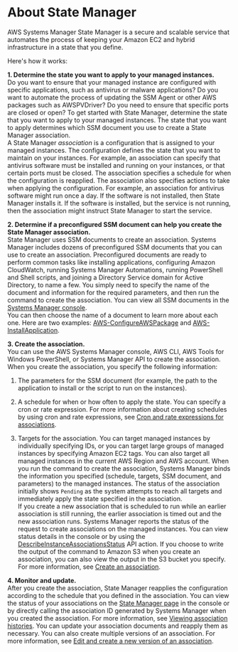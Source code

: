 # About State Manager<a name="sysman-state-about"></a>

AWS Systems Manager State Manager is a secure and scalable service that automates the process of keeping your Amazon EC2 and hybrid infrastructure in a state that you define\.

Here's how it works:

**1\. Determine the state you want to apply to your managed instances\.**  
Do you want to ensure that your managed instance are configured with specific applications, such as antivirus or malware applications? Do you want to automate the process of updating the SSM Agent or other AWS packages such as AWSPVDriver? Do you need to ensure that specific ports are closed or open? To get started with State Manager, determine the state that you want to apply to your managed instances\. The state that you want to apply determines which SSM document you use to create a State Manager association\.  
A State Manager *association* is a configuration that is assigned to your managed instances\. The configuration defines the state that you want to maintain on your instances\. For example, an association can specify that antivirus software must be installed and running on your instances, or that certain ports must be closed\. The association specifies a schedule for when the configuration is reapplied\. The association also specifies actions to take when applying the configuration\. For example, an association for antivirus software might run once a day\. If the software is not installed, then State Manager installs it\. If the software is installed, but the service is not running, then the association might instruct State Manager to start the service\.

**2\. Determine if a preconfigured SSM document can help you create the State Manager association\.**  
State Manager uses SSM documents to create an association\. Systems Manager includes dozens of preconfigured SSM documents that you can use to create an association\. Preconfigured documents are ready to perform common tasks like installing applications, configuring Amazon CloudWatch, running Systems Manager Automations, running PowerShell and Shell scripts, and joining a Directory Service domain for Active Directory, to name a few\. You simply need to specify the name of the document and information for the required parameters, and then run the command to create the association\. You can view all SSM documents in the [Systems Manager console](https://console.aws.amazon.com/systems-manager/documents)\.   
You can then choose the name of a document to learn more about each one\. Here are two examples: [AWS\-ConfigureAWSPackage](https://console.aws.amazon.com/systems-manager/documents/AWS-ConfigureAWSPackage/description) and [AWS\-InstallApplication](https://console.aws.amazon.com/systems-manager/documents/AWS-InstallApplication/description)\.

**3\. Create the association\.**  
You can use the AWS Systems Manager console, AWS CLI, AWS Tools for Windows PowerShell, or Systems Manager API to create the association\. When you create the association, you specify the following information:  

1. The parameters for the SSM document \(for example, the path to the application to install or the script to run on the instances\)\.

1. A schedule for when or how often to apply the state\. You can specify a cron or rate expression\. For more information about creating schedules by using cron and rate expressions, see [Cron and rate expressions for associations](reference-cron-and-rate-expressions.md#reference-cron-and-rate-expressions-association)\.

1. Targets for the association\. You can target managed instances by individually specifying IDs, or you can target large groups of managed instances by specifying Amazon EC2 tags\. You can also target all managed instances in the current AWS Region and AWS account\.
When you run the command to create the association, Systems Manager binds the information you specified \(schedule, targets, SSM document, and parameters\) to the managed instances\. The status of the association initially shows `Pending` as the system attempts to reach all targets and immediately apply the state specified in the association\.   
If you create a new association that is scheduled to run while an earlier association is still running, the earlier association is timed out and the new association runs\.
Systems Manager reports the status of the request to create associations on the managed instances\. You can view status details in the console or by using the [DescribeInstanceAssociationsStatus](https://docs.aws.amazon.com/systems-manager/latest/APIReference/API_DescribeInstanceAssociationsStatus.html) API action\. If you choose to write the output of the command to Amazon S3 when you create an association, you can also view the output in the S3 bucket you specify\.  
For more information, see [Create an association](sysman-state-assoc.md)\. 

**4\. Monitor and update\.**  
After you create the association, State Manager reapplies the configuration according to the schedule that you defined in the association\. You can view the status of your associations on the [State Manager page](https://console.aws.amazon.com/systems-manager/state-manager) in the console or by directly calling the association ID generated by Systems Manager when you created the association\. For more information, see [Viewing association histories](sysman-state-assoc-history.md)\. You can update your association documents and reapply them as necessary\. You can also create multiple versions of an association\. For more information, see [Edit and create a new version of an association](sysman-state-assoc-edit.md)\.